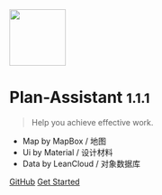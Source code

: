 
<img src="https://i.loli.net/2019/05/26/5cea9bdf9020a96716.png" width = "100" height = "100" div align=center />

# Plan-Assistant <small>1.1.1</small>

> Help you achieve effective work.

- Map by MapBox / 地图
- Ui by Material / 设计材料
- Data by LeanCloud / 对象数据库

[GitHub](https://github.com/songtianlun/PlanAssistant)
[Get Started](Quick-Start.md)
